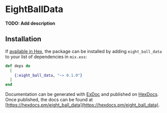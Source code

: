 # EightBallData

**TODO: Add description**

## Installation

If [available in Hex](https://hex.pm/docs/publish), the package can be installed
by adding `eight_ball_data` to your list of dependencies in `mix.exs`:

```elixir
def deps do
  [
    {:eight_ball_data, "~> 0.1.0"}
  ]
end
```

Documentation can be generated with [ExDoc](https://github.com/elixir-lang/ex_doc)
and published on [HexDocs](https://hexdocs.pm). Once published, the docs can
be found at [https://hexdocs.pm/eight_ball_data](https://hexdocs.pm/eight_ball_data).

